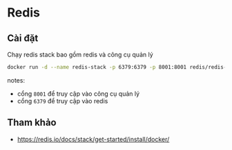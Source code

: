 # Redis

## Cài đặt

Chạy redis stack bao gồm redis và công cụ quản lý

```bash
docker run -d --name redis-stack -p 6379:6379 -p 8001:8001 redis/redis-stack:latest
```

notes:

- cổng `8001` để truy cập vào công cụ quản lý
- cổng `6379` để truy cập vào redis

## Tham khảo

- https://redis.io/docs/stack/get-started/install/docker/

